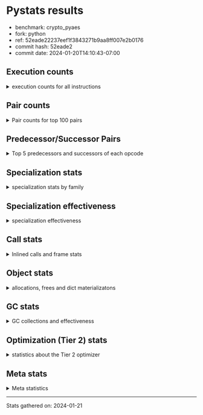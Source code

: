 
# Pystats results

- benchmark: crypto_pyaes
- fork: python
- ref: 52eade22237eef1f3843271b9aa8ff007e2b0176
- commit hash: 52eade2
- commit date: 2024-01-20T14:10:43-07:00

## Execution counts

<details>
<summary> execution counts for all instructions </summary>

|Name | Count | Self | Cumulative | Miss ratio | 
|---|---:|---:|---:|---:|
| LOAD_FAST | 32,262,700 | 18.7% | 18.7% |  |
| LOAD_CONST | 21,443,380 | 12.4% | 31.1% |  |
| BINARY_OP | 20,991,880 | 12.2% | 43.3% |  |
| BINARY_SUBSCR_LIST_INT | 10,610,020 | 6.2% | 49.5% |  |
| STORE_FAST | 8,988,800 | 5.2% | 54.7% |  |
| ENTER_EXECUTOR | 5,528,460 | 3.2% | 57.9% |  |
| LOAD_GLOBAL_MODULE | 5,525,660 | 3.2% | 61.1% |  |
| LOAD_ATTR_METHOD_NO_DICT | 5,061,900 | 2.9% | 64.0% |  |
| LOAD_FAST_LOAD_FAST | 4,163,280 | 2.4% | 66.4% |  |
| PUSH_NULL | 4,142,400 | 2.4% | 68.8% |  |
| FOR_ITER_RANGE | 3,920,920 | 2.3% | 71.1% |  |
| LOAD_ATTR_NONDESCRIPTOR_WITH_VALUES | 3,918,760 | 2.3% | 73.4% |  |
| BINARY_OP_ADD_INT | 3,918,440 | 2.3% | 75.7% |  |
| CALL_LIST_APPEND | 3,681,200 | 2.1% | 77.8% |  |
| LOAD_GLOBAL_BUILTIN | 3,222,600 | 1.9% | 79.7% |  |
| RESUME_CHECK | 2,992,340 | 1.7% | 81.4% |  |
| POP_JUMP_IF_FALSE | 2,771,020 | 1.6% | 83.0% |  |
| RETURN_VALUE | 2,762,060 | 1.6% | 84.6% |  |
| CALL_PY_EXACT_ARGS | 2,761,720 | 1.6% | 86.2% |  |
| LOAD_ATTR_INSTANCE_VALUE | 2,310,760 | 1.3% | 87.6% |  |
| TO_BOOL | 2,071,460 | 1.2% | 88.8% |  |
| LOAD_ATTR_MODULE | 2,071,380 | 1.2% | 90.0% |  |
| CALL_METHOD_DESCRIPTOR_FAST | 2,070,700 | 1.2% | 91.2% |  |
| CALL_METHOD_DESCRIPTOR_NOARGS | 2,070,700 | 1.2% | 92.4% |  |
| CALL_TYPE_1 | 2,070,700 | 1.2% | 93.6% |  |
| SWAP | 1,155,480 | 0.7% | 94.2% |  |
| GET_ITER | 1,152,840 | 0.7% | 94.9% |  |
| CALL_BUILTIN_CLASS | 1,152,400 | 0.7% | 95.6% |  |
| CALL_LEN | 1,151,280 | 0.7% | 96.2% |  |
| BUILD_LIST | 922,280 | 0.5% | 96.8% |  |
| COMPARE_OP_INT | 699,680 | 0.4% | 97.2% |  |
| STORE_SUBSCR_LIST_INT | 468,140 | 0.3% | 97.4% |  |
| COPY | 463,640 | 0.3% | 97.7% |  |
| BINARY_OP_SUBTRACT_INT | 463,540 | 0.3% | 98.0% |  |
| BINARY_OP_MULTIPLY_INT | 460,740 | 0.3% | 98.2% |  |
| LIST_EXTEND | 460,240 | 0.3% | 98.5% |  |
| POP_TOP | 460,000 | 0.3% | 98.8% |  |
| LIST_APPEND | 232,580 | 0.1% | 98.9% |  |
| LOAD_FAST_AND_CLEAR | 231,040 | 0.1% | 99.1% |  |
| STORE_ATTR_INSTANCE_VALUE | 231,040 | 0.1% | 99.2% |  |
| BINARY_SLICE | 230,880 | 0.1% | 99.3% |  |
| RETURN_CONST | 230,720 | 0.1% | 99.5% |  |
| LOAD_ATTR_METHOD_WITH_VALUES | 230,700 | 0.1% | 99.6% |  |
| STORE_FAST_STORE_FAST | 230,560 | 0.1% | 99.7% |  |
| LOAD_ATTR_PROPERTY | 230,060 | 0.1% | 99.9% |  |
| UNPACK_SEQUENCE_LIST | 230,060 | 0.1% | 100.0% |  |
| JUMP_BACKWARD | 5,860 | 0.0% | 100.0% |  |
| CALL | 2,940 | 0.0% | 100.0% |  |
| LOAD_ATTR | 2,560 | 0.0% | 100.0% |  |
| BINARY_SUBSCR | 2,160 | 0.0% | 100.0% |  |
| LOAD_GLOBAL | 1,960 | 0.0% | 100.0% |  |
| JUMP_FORWARD | 1,600 | 0.0% | 100.0% |  |
| FOR_ITER | 1,100 | 0.0% | 100.0% |  |
| COMPARE_OP | 540 | 0.0% | 100.0% |  |
| EXTENDED_ARG | 500 | 0.0% | 100.0% |  |
| STORE_FAST_LOAD_FAST | 460 | 0.0% | 100.0% |  |
| UNPACK_SEQUENCE_TWO_TUPLE | 460 | 0.0% | 100.0% |  |
| STORE_SUBSCR | 400 | 0.0% | 100.0% |  |
| BINARY_SUBSCR_TUPLE_INT | 380 | 0.0% | 100.0% |  |
| CALL_BUILTIN_FAST | 380 | 0.0% | 100.0% |  |
| INTERPRETER_EXIT | 360 | 0.0% | 100.0% |  |
| STORE_ATTR | 320 | 0.0% | 100.0% |  |
| RESUME | 300 | 0.0% | 100.0% |  |
| LOAD_DEREF | 240 | 0.0% | 100.0% |  |
| CALL_FUNCTION_EX | 160 | 0.0% | 100.0% |  |
| CONTAINS_OP | 160 | 0.0% | 100.0% |  |
| POP_JUMP_IF_NOT_NONE | 160 | 0.0% | 100.0% |  |
| EXIT_INIT_CHECK | 140 | 0.0% | 100.0% |  |
| BINARY_SUBSCR_DICT | 140 | 0.0% | 100.0% |  |
| CALL_ALLOC_AND_ENTER_INIT | 140 | 0.0% | 100.0% |  |
| CALL_ISINSTANCE | 140 | 0.0% | 100.0% |  |
| TO_BOOL_BOOL | 140 | 0.0% | 100.0% |  |
| NOP | 80 | 0.0% | 100.0% |  |
| CALL_INTRINSIC_1 | 80 | 0.0% | 100.0% |  |
| COPY_FREE_VARS | 80 | 0.0% | 100.0% |  |
| LOAD_FAST_CHECK | 80 | 0.0% | 100.0% |  |
| UNPACK_SEQUENCE | 80 | 0.0% | 100.0% |  |
| BINARY_OP_SUBTRACT_FLOAT | 60 | 0.0% | 100.0% |  |


</details>

## Pair counts

<details>
<summary> Pair counts for top 100 pairs </summary>

|Pair | Count | Self | Cumulative | 
|---|---:|---:|---:|
| LOAD_CONST BINARY_OP | 15,904,160 | 9.2% | 9.2% |
| BINARY_OP BINARY_SUBSCR_LIST_INT | 7,372,660 | 4.3% | 13.5% |
| BINARY_OP LOAD_CONST | 5,758,300 | 3.3% | 16.8% |
| BINARY_SUBSCR_LIST_INT LOAD_CONST | 5,067,100 | 2.9% | 19.8% |
| LOAD_ATTR_METHOD_NO_DICT LOAD_FAST | 5,061,900 | 2.9% | 22.7% |
| PUSH_NULL LOAD_FAST | 4,141,600 | 2.4% | 25.1% |
| BINARY_SUBSCR_LIST_INT LOAD_FAST | 3,924,620 | 2.3% | 27.4% |
| LOAD_FAST LOAD_ATTR_NONDESCRIPTOR_WITH_VALUES | 3,918,400 | 2.3% | 29.7% |
| LOAD_ATTR_NONDESCRIPTOR_WITH_VALUES LOAD_FAST_LOAD_FAST | 3,913,600 | 2.3% | 31.9% |
| LOAD_FAST_LOAD_FAST LOAD_FAST | 3,453,220 | 2.0% | 33.9% |
| BINARY_OP_ADD_INT LOAD_CONST | 3,452,840 | 2.0% | 35.9% |
| LOAD_FAST BINARY_OP_ADD_INT | 3,452,580 | 2.0% | 37.9% |
| LOAD_FAST LOAD_CONST | 3,240,400 | 1.9% | 39.8% |
| STORE_FAST LOAD_GLOBAL_MODULE | 3,222,680 | 1.9% | 41.7% |
| LOAD_GLOBAL_BUILTIN LOAD_FAST | 3,222,320 | 1.9% | 43.6% |
| STORE_FAST LOAD_FAST | 2,997,700 | 1.7% | 45.3% |
| BINARY_OP CALL_LIST_APPEND | 2,991,120 | 1.7% | 47.0% |
| LOAD_FAST LOAD_ATTR_METHOD_NO_DICT | 2,991,120 | 1.7% | 48.8% |
| ENTER_EXECUTOR FOR_ITER_RANGE | 2,764,280 | 1.6% | 50.4% |
| CALL_PY_EXACT_ARGS RESUME_CHECK | 2,761,720 | 1.6% | 52.0% |
| CALL_LIST_APPEND LOAD_FAST | 2,760,900 | 1.6% | 53.6% |
| BINARY_OP BINARY_OP | 2,549,620 | 1.5% | 55.0% |
| LOAD_FAST LOAD_ATTR_INSTANCE_VALUE | 2,309,740 | 1.3% | 56.4% |
| RESUME_CHECK LOAD_GLOBAL_BUILTIN | 2,301,240 | 1.3% | 57.7% |
| LOAD_ATTR_MODULE PUSH_NULL | 2,071,380 | 1.2% | 58.9% |
| POP_JUMP_IF_FALSE LOAD_FAST | 2,071,280 | 1.2% | 60.1% |
| LOAD_GLOBAL_MODULE LOAD_ATTR_MODULE | 2,071,240 | 1.2% | 61.3% |
| RETURN_VALUE STORE_FAST | 2,071,040 | 1.2% | 62.5% |
| LOAD_FAST CALL_PY_EXACT_ARGS | 2,071,000 | 1.2% | 63.7% |
| TO_BOOL POP_JUMP_IF_FALSE | 2,070,740 | 1.2% | 64.9% |
| LOAD_FAST PUSH_NULL | 2,070,720 | 1.2% | 66.1% |
| LOAD_FAST TO_BOOL | 2,070,720 | 1.2% | 67.3% |
| FOR_ITER_RANGE LOAD_GLOBAL_MODULE | 2,070,720 | 1.2% | 68.5% |
| CALL_METHOD_DESCRIPTOR_FAST STORE_FAST | 2,070,700 | 1.2% | 69.7% |
| CALL_METHOD_DESCRIPTOR_NOARGS RETURN_VALUE | 2,070,700 | 1.2% | 70.9% |
| CALL_TYPE_1 STORE_FAST | 2,070,700 | 1.2% | 72.1% |
| LOAD_FAST CALL_METHOD_DESCRIPTOR_FAST | 2,070,680 | 1.2% | 73.3% |
| LOAD_FAST CALL_METHOD_DESCRIPTOR_NOARGS | 2,070,680 | 1.2% | 74.5% |
| LOAD_FAST CALL_TYPE_1 | 2,070,680 | 1.2% | 75.7% |
| LOAD_GLOBAL_MODULE LOAD_ATTR_METHOD_NO_DICT | 2,070,680 | 1.2% | 76.9% |
| STORE_FAST ENTER_EXECUTOR | 2,070,380 | 1.2% | 78.1% |
| ENTER_EXECUTOR ENTER_EXECUTOR | 1,842,440 | 1.1% | 79.2% |
| BINARY_OP LOAD_FAST | 1,386,840 | 0.8% | 80.0% |
| BINARY_SUBSCR_LIST_INT BINARY_OP | 1,386,180 | 0.8% | 80.8% |
| FOR_ITER_RANGE STORE_FAST | 1,385,680 | 0.8% | 81.6% |
| LOAD_FAST BINARY_SUBSCR_LIST_INT | 1,384,780 | 0.8% | 82.4% |
| CALL_BUILTIN_CLASS GET_ITER | 1,152,340 | 0.7% | 83.1% |
| LOAD_CONST BINARY_SUBSCR_LIST_INT | 1,151,400 | 0.7% | 83.8% |
| LOAD_ATTR_INSTANCE_VALUE LOAD_FAST | 926,540 | 0.5% | 84.3% |
| LOAD_GLOBAL_MODULE LOAD_CONST | 922,000 | 0.5% | 84.8% |
| GET_ITER FOR_ITER_RANGE | 921,760 | 0.5% | 85.4% |
| LOAD_CONST LOAD_CONST | 921,400 | 0.5% | 85.9% |
| LOAD_FAST BINARY_OP | 921,140 | 0.5% | 86.4% |
| LOAD_CONST CALL_BUILTIN_CLASS | 921,120 | 0.5% | 87.0% |
| CALL_LIST_APPEND ENTER_EXECUTOR | 919,980 | 0.5% | 87.5% |
| COMPARE_OP_INT POP_JUMP_IF_FALSE | 699,540 | 0.4% | 87.9% |
| LOAD_CONST LOAD_FAST | 692,320 | 0.4% | 88.3% |
| CALL_LEN LOAD_CONST | 690,740 | 0.4% | 88.7% |
| LOAD_ATTR_INSTANCE_VALUE CALL_LEN | 690,240 | 0.4% | 89.1% |
| ENTER_EXECUTOR CALL_LIST_APPEND | 690,000 | 0.4% | 89.5% |
| LOAD_CONST BINARY_OP_ADD_INT | 465,560 | 0.3% | 89.8% |
| LOAD_FAST_LOAD_FAST BINARY_SUBSCR_LIST_INT | 465,340 | 0.3% | 90.0% |
| LOAD_CONST BINARY_OP_SUBTRACT_INT | 461,180 | 0.3% | 90.3% |
| BUILD_LIST LOAD_CONST | 461,080 | 0.3% | 90.6% |
| LOAD_CONST COMPARE_OP_INT | 460,840 | 0.3% | 90.8% |
| LOAD_FAST CALL_LEN | 460,800 | 0.3% | 91.1% |
| BINARY_OP_MULTIPLY_INT LOAD_CONST | 460,600 | 0.3% | 91.4% |
| LOAD_FAST BINARY_OP_MULTIPLY_INT | 460,560 | 0.3% | 91.6% |
| RESUME_CHECK LOAD_FAST | 460,420 | 0.3% | 91.9% |
| LOAD_CONST LIST_EXTEND | 460,160 | 0.3% | 92.2% |
| STORE_FAST BUILD_LIST | 460,160 | 0.3% | 92.4% |
| STORE_SUBSCR_LIST_INT LOAD_FAST | 232,740 | 0.1% | 92.6% |
| BINARY_OP LIST_APPEND | 232,180 | 0.1% | 92.7% |
| POP_JUMP_IF_FALSE ENTER_EXECUTOR | 232,160 | 0.1% | 92.9% |
| COPY COPY | 231,580 | 0.1% | 93.0% |
| SWAP SWAP | 231,580 | 0.1% | 93.1% |
| STORE_SUBSCR_LIST_INT ENTER_EXECUTOR | 231,520 | 0.1% | 93.3% |
| COPY BINARY_SUBSCR_LIST_INT | 231,460 | 0.1% | 93.4% |
| SWAP STORE_SUBSCR_LIST_INT | 231,460 | 0.1% | 93.5% |
| BINARY_SUBSCR_LIST_INT STORE_FAST | 231,440 | 0.1% | 93.7% |
| BINARY_OP SWAP | 231,280 | 0.1% | 93.8% |
| LOAD_GLOBAL_MODULE LOAD_FAST | 231,000 | 0.1% | 93.9% |
| GET_ITER LOAD_FAST_AND_CLEAR | 230,880 | 0.1% | 94.1% |
| BUILD_LIST SWAP | 230,880 | 0.1% | 94.2% |
| LOAD_FAST COPY | 230,880 | 0.1% | 94.3% |
| LOAD_FAST_AND_CLEAR SWAP | 230,880 | 0.1% | 94.5% |
| SWAP BUILD_LIST | 230,880 | 0.1% | 94.6% |
| LOAD_FAST CALL_BUILTIN_CLASS | 230,760 | 0.1% | 94.7% |
| BINARY_OP_ADD_INT BINARY_SLICE | 230,680 | 0.1% | 94.9% |
| BINARY_OP LOAD_FAST_LOAD_FAST | 230,620 | 0.1% | 95.0% |
| SWAP FOR_ITER_RANGE | 230,620 | 0.1% | 95.1% |
| LOAD_FAST_LOAD_FAST STORE_SUBSCR_LIST_INT | 230,580 | 0.1% | 95.3% |
| STORE_FAST STORE_FAST | 230,560 | 0.1% | 95.4% |
| LIST_APPEND ENTER_EXECUTOR | 230,540 | 0.1% | 95.5% |
| LOAD_ATTR_INSTANCE_VALUE LOAD_ATTR_METHOD_WITH_VALUES | 230,480 | 0.1% | 95.7% |
| RETURN_VALUE LOAD_FAST | 230,460 | 0.1% | 95.8% |
| RESUME_CHECK LOAD_GLOBAL_MODULE | 230,400 | 0.1% | 95.9% |
| BINARY_OP_ADD_INT SWAP | 230,380 | 0.1% | 96.1% |
| BINARY_OP RETURN_VALUE | 230,320 | 0.1% | 96.2% |
| LOAD_FAST RETURN_VALUE | 230,320 | 0.1% | 96.3% |


</details>

## Predecessor/Successor Pairs

<details>
<summary> Top 5 predecessors and successors of each opcode </summary>

### BINARY_SLICE

<details>
<summary> Successors and predecessors for BINARY_SLICE </summary>

|Predecessors | Count | Percentage | 
|---|---:|---:|
| BINARY_OP_ADD_INT | 230,680 | 99.9% |
| LOAD_CONST | 160 | 0.1% |
| BINARY_OP | 40 | 0.0% |

|Successors | Count | Percentage | 
|---|---:|---:|
| CALL_PY_EXACT_ARGS | 230,280 | 99.7% |
| CALL_BUILTIN_FAST | 360 | 0.2% |
| LOAD_FAST | 160 | 0.1% |
| CALL | 80 | 0.0% |


</details>

### CACHE

<details>
<summary> Successors and predecessors for CACHE </summary>

|Successors | Count | Percentage | 
|---|---:|---:|
| RESUME_CHECK | 280 | 77.8% |
| RESUME | 80 | 22.2% |


</details>

### BINARY_SUBSCR

<details>
<summary> Successors and predecessors for BINARY_SUBSCR </summary>

|Predecessors | Count | Percentage | 
|---|---:|---:|
| BINARY_OP | 1,040 | 48.1% |
| LOAD_FAST | 400 | 18.5% |
| LOAD_CONST | 240 | 11.1% |
| LOAD_FAST_LOAD_FAST | 240 | 11.1% |
| COPY | 120 | 5.6% |

|Successors | Count | Percentage | 
|---|---:|---:|
| BINARY_SUBSCR_LIST_INT | 1,040 | 48.1% |
| LOAD_FAST | 400 | 18.5% |
| LOAD_CONST | 340 | 15.7% |
| BINARY_OP | 220 | 10.2% |
| STORE_FAST | 80 | 3.7% |


</details>

### EXIT_INIT_CHECK

<details>
<summary> Successors and predecessors for EXIT_INIT_CHECK </summary>

|Predecessors | Count | Percentage | 
|---|---:|---:|
| RETURN_CONST | 140 | 100.0% |

|Successors | Count | Percentage | 
|---|---:|---:|
| RETURN_VALUE | 140 | 100.0% |


</details>

### GET_ITER

<details>
<summary> Successors and predecessors for GET_ITER </summary>

|Predecessors | Count | Percentage | 
|---|---:|---:|
| CALL_BUILTIN_CLASS | 1,152,340 | 100.0% |
| CALL | 420 | 0.0% |
| LOAD_FAST | 80 | 0.0% |

|Successors | Count | Percentage | 
|---|---:|---:|
| FOR_ITER_RANGE | 921,760 | 80.0% |
| LOAD_FAST_AND_CLEAR | 230,880 | 20.0% |
| FOR_ITER | 200 | 0.0% |


</details>

### INTERPRETER_EXIT

<details>
<summary> Successors and predecessors for INTERPRETER_EXIT </summary>

|Predecessors | Count | Percentage | 
|---|---:|---:|
| RETURN_CONST | 340 | 94.4% |
| RETURN_VALUE | 20 | 5.6% |


</details>

### NOP

<details>
<summary> Successors and predecessors for NOP </summary>

|Predecessors | Count | Percentage | 
|---|---:|---:|
| POP_TOP | 80 | 100.0% |

|Successors | Count | Percentage | 
|---|---:|---:|
| LOAD_DEREF | 80 | 100.0% |


</details>

### POP_TOP

<details>
<summary> Successors and predecessors for POP_TOP </summary>

|Predecessors | Count | Percentage | 
|---|---:|---:|
| RETURN_CONST | 230,240 | 50.1% |
| POP_JUMP_IF_FALSE | 229,600 | 49.9% |
| CALL | 160 | 0.0% |

|Successors | Count | Percentage | 
|---|---:|---:|
| LOAD_GLOBAL_BUILTIN | 230,040 | 50.0% |
| RETURN_CONST | 229,600 | 49.9% |
| LOAD_FAST | 220 | 0.0% |
| NOP | 80 | 0.0% |
| LOAD_GLOBAL | 40 | 0.0% |


</details>

### PUSH_NULL

<details>
<summary> Successors and predecessors for PUSH_NULL </summary>

|Predecessors | Count | Percentage | 
|---|---:|---:|
| LOAD_ATTR_MODULE | 2,071,380 | 50.0% |
| LOAD_FAST | 2,070,720 | 50.0% |
| LOAD_DEREF | 160 | 0.0% |
| LOAD_ATTR | 140 | 0.0% |

|Successors | Count | Percentage | 
|---|---:|---:|
| LOAD_FAST | 4,141,600 | 100.0% |
| LOAD_CONST | 400 | 0.0% |
| CALL | 240 | 0.0% |
| LOAD_GLOBAL | 80 | 0.0% |
| LOAD_GLOBAL_MODULE | 80 | 0.0% |


</details>

### RETURN_VALUE

<details>
<summary> Successors and predecessors for RETURN_VALUE </summary>

|Predecessors | Count | Percentage | 
|---|---:|---:|
| CALL_METHOD_DESCRIPTOR_NOARGS | 2,070,700 | 75.0% |
| BINARY_OP | 230,320 | 8.3% |
| LOAD_FAST | 230,320 | 8.3% |
| LOAD_ATTR_INSTANCE_VALUE | 230,060 | 8.3% |
| RETURN_VALUE | 320 | 0.0% |

|Successors | Count | Percentage | 
|---|---:|---:|
| STORE_FAST | 2,071,040 | 75.0% |
| LOAD_FAST | 230,460 | 8.3% |
| BINARY_OP | 230,080 | 8.3% |
| CALL_PY_EXACT_ARGS | 230,040 | 8.3% |
| RETURN_VALUE | 320 | 0.0% |


</details>

### STORE_SUBSCR

<details>
<summary> Successors and predecessors for STORE_SUBSCR </summary>

|Predecessors | Count | Percentage | 
|---|---:|---:|
| BINARY_OP | 160 | 40.0% |
| SWAP | 120 | 30.0% |
| LOAD_FAST | 80 | 20.0% |
| LOAD_FAST_LOAD_FAST | 40 | 10.0% |

|Successors | Count | Percentage | 
|---|---:|---:|
| STORE_SUBSCR_LIST_INT | 200 | 50.0% |
| JUMP_BACKWARD | 100 | 25.0% |
| LOAD_FAST | 60 | 15.0% |
| LOAD_FAST_LOAD_FAST | 40 | 10.0% |


</details>

### TO_BOOL

<details>
<summary> Successors and predecessors for TO_BOOL </summary>

|Predecessors | Count | Percentage | 
|---|---:|---:|
| LOAD_FAST | 2,070,720 | 100.0% |
| TO_BOOL | 700 | 0.0% |
| CALL | 20 | 0.0% |
| CALL_ISINSTANCE | 20 | 0.0% |

|Successors | Count | Percentage | 
|---|---:|---:|
| POP_JUMP_IF_FALSE | 2,070,740 | 100.0% |
| TO_BOOL | 700 | 0.0% |
| TO_BOOL_BOOL | 20 | 0.0% |


</details>

### BINARY_OP

<details>
<summary> Successors and predecessors for BINARY_OP </summary>

|Predecessors | Count | Percentage | 
|---|---:|---:|
| LOAD_CONST | 15,904,160 | 75.8% |
| BINARY_OP | 2,549,620 | 12.1% |
| BINARY_SUBSCR_LIST_INT | 1,386,180 | 6.6% |
| LOAD_FAST | 921,140 | 4.4% |
| RETURN_VALUE | 230,080 | 1.1% |

|Successors | Count | Percentage | 
|---|---:|---:|
| BINARY_SUBSCR_LIST_INT | 7,372,660 | 35.1% |
| LOAD_CONST | 5,758,300 | 27.4% |
| CALL_LIST_APPEND | 2,991,120 | 14.2% |
| BINARY_OP | 2,549,620 | 12.1% |
| LOAD_FAST | 1,386,840 | 6.6% |


</details>

### BUILD_LIST

<details>
<summary> Successors and predecessors for BUILD_LIST </summary>

|Predecessors | Count | Percentage | 
|---|---:|---:|
| STORE_FAST | 460,160 | 49.9% |
| SWAP | 230,880 | 25.0% |
| FOR_ITER_RANGE | 230,080 | 24.9% |
| LOAD_CONST | 920 | 0.1% |
| STORE_ATTR_INSTANCE_VALUE | 140 | 0.0% |

|Successors | Count | Percentage | 
|---|---:|---:|
| LOAD_CONST | 461,080 | 50.0% |
| SWAP | 230,880 | 25.0% |
| STORE_FAST | 230,080 | 24.9% |
| LOAD_FAST | 160 | 0.0% |
| LOAD_DEREF | 80 | 0.0% |


</details>

### CALL

<details>
<summary> Successors and predecessors for CALL </summary>

|Predecessors | Count | Percentage | 
|---|---:|---:|
| LOAD_FAST | 1,040 | 35.4% |
| LOAD_CONST | 280 | 9.5% |
| LOAD_GLOBAL_MODULE | 280 | 9.5% |
| PUSH_NULL | 240 | 8.2% |
| CALL | 220 | 7.5% |

|Successors | Count | Percentage | 
|---|---:|---:|
| STORE_FAST | 460 | 15.6% |
| GET_ITER | 420 | 14.3% |
| CALL_BUILTIN_CLASS | 280 | 9.5% |
| CALL_LEN | 240 | 8.2% |
| CALL | 220 | 7.5% |


</details>

### CALL_FUNCTION_EX

<details>
<summary> Successors and predecessors for CALL_FUNCTION_EX </summary>

|Predecessors | Count | Percentage | 
|---|---:|---:|
| CALL_INTRINSIC_1 | 80 | 50.0% |
| LOAD_FAST | 80 | 50.0% |

|Successors | Count | Percentage | 
|---|---:|---:|
| COPY_FREE_VARS | 80 | 50.0% |
| RESUME_CHECK | 60 | 37.5% |
| RESUME | 20 | 12.5% |


</details>

### CALL_INTRINSIC_1

<details>
<summary> Successors and predecessors for CALL_INTRINSIC_1 </summary>

|Predecessors | Count | Percentage | 
|---|---:|---:|
| LIST_EXTEND | 80 | 100.0% |

|Successors | Count | Percentage | 
|---|---:|---:|
| CALL_FUNCTION_EX | 80 | 100.0% |


</details>

### COMPARE_OP

<details>
<summary> Successors and predecessors for COMPARE_OP </summary>

|Predecessors | Count | Percentage | 
|---|---:|---:|
| LOAD_FAST_LOAD_FAST | 240 | 44.4% |
| LOAD_CONST | 120 | 22.2% |
| LOAD_GLOBAL_MODULE | 60 | 11.1% |
| CALL | 40 | 7.4% |
| CALL_LEN | 40 | 7.4% |

|Successors | Count | Percentage | 
|---|---:|---:|
| POP_JUMP_IF_FALSE | 280 | 51.9% |
| COMPARE_OP_INT | 220 | 40.7% |
| COMPARE_OP | 20 | 3.7% |
| EXTENDED_ARG | 20 | 3.7% |


</details>

### CONTAINS_OP

<details>
<summary> Successors and predecessors for CONTAINS_OP </summary>

|Predecessors | Count | Percentage | 
|---|---:|---:|
| LOAD_CONST | 160 | 100.0% |

|Successors | Count | Percentage | 
|---|---:|---:|
| POP_JUMP_IF_FALSE | 160 | 100.0% |


</details>

### COPY

<details>
<summary> Successors and predecessors for COPY </summary>

|Predecessors | Count | Percentage | 
|---|---:|---:|
| COPY | 231,580 | 49.9% |
| LOAD_FAST | 230,880 | 49.8% |
| LOAD_FAST_LOAD_FAST | 700 | 0.2% |
| LOAD_CONST | 480 | 0.1% |

|Successors | Count | Percentage | 
|---|---:|---:|
| COPY | 231,580 | 49.9% |
| BINARY_SUBSCR_LIST_INT | 231,460 | 49.9% |
| LOAD_ATTR_INSTANCE_VALUE | 440 | 0.1% |
| BINARY_SUBSCR | 120 | 0.0% |
| LOAD_ATTR | 40 | 0.0% |


</details>

### COPY_FREE_VARS

<details>
<summary> Successors and predecessors for COPY_FREE_VARS </summary>

|Predecessors | Count | Percentage | 
|---|---:|---:|
| CALL_FUNCTION_EX | 80 | 100.0% |

|Successors | Count | Percentage | 
|---|---:|---:|
| RESUME_CHECK | 60 | 75.0% |
| RESUME | 20 | 25.0% |


</details>

### ENTER_EXECUTOR

<details>
<summary> Successors and predecessors for ENTER_EXECUTOR </summary>

|Predecessors | Count | Percentage | 
|---|---:|---:|
| STORE_FAST | 2,070,380 | 37.4% |
| ENTER_EXECUTOR | 1,842,440 | 33.3% |
| CALL_LIST_APPEND | 919,980 | 16.6% |
| POP_JUMP_IF_FALSE | 232,160 | 4.2% |
| STORE_SUBSCR_LIST_INT | 231,520 | 4.2% |

|Successors | Count | Percentage | 
|---|---:|---:|
| FOR_ITER_RANGE | 2,764,280 | 50.0% |
| ENTER_EXECUTOR | 1,842,440 | 33.3% |
| CALL_LIST_APPEND | 690,000 | 12.5% |
| LOAD_ATTR_PROPERTY | 229,600 | 4.2% |
| LOAD_FAST_LOAD_FAST | 1,500 | 0.0% |


</details>

### EXTENDED_ARG

<details>
<summary> Successors and predecessors for EXTENDED_ARG </summary>

|Predecessors | Count | Percentage | 
|---|---:|---:|
| POP_JUMP_IF_FALSE | 340 | 68.0% |
| COMPARE_OP_INT | 140 | 28.0% |
| COMPARE_OP | 20 | 4.0% |

|Successors | Count | Percentage | 
|---|---:|---:|
| JUMP_BACKWARD | 340 | 68.0% |
| POP_JUMP_IF_FALSE | 160 | 32.0% |


</details>

### FOR_ITER

<details>
<summary> Successors and predecessors for FOR_ITER </summary>

|Predecessors | Count | Percentage | 
|---|---:|---:|
| JUMP_BACKWARD | 580 | 52.7% |
| SWAP | 260 | 23.6% |
| GET_ITER | 200 | 18.2% |
| FOR_ITER | 60 | 5.5% |

|Successors | Count | Percentage | 
|---|---:|---:|
| UNPACK_SEQUENCE_TWO_TUPLE | 440 | 40.0% |
| FOR_ITER_RANGE | 280 | 25.5% |
| STORE_FAST | 260 | 23.6% |
| FOR_ITER | 60 | 5.5% |
| UNPACK_SEQUENCE | 40 | 3.6% |


</details>

### JUMP_BACKWARD

<details>
<summary> Successors and predecessors for JUMP_BACKWARD </summary>

|Predecessors | Count | Percentage | 
|---|---:|---:|
| LIST_APPEND | 2,040 | 34.8% |
| STORE_SUBSCR_LIST_INT | 1,600 | 27.3% |
| POP_JUMP_IF_FALSE | 680 | 11.6% |
| STORE_FAST | 420 | 7.2% |
| EXTENDED_ARG | 340 | 5.8% |

|Successors | Count | Percentage | 
|---|---:|---:|
| FOR_ITER_RANGE | 3,980 | 67.9% |
| LOAD_FAST_LOAD_FAST | 640 | 10.9% |
| FOR_ITER | 580 | 9.9% |
| ENTER_EXECUTOR | 340 | 5.8% |
| LOAD_FAST | 320 | 5.5% |


</details>

### JUMP_FORWARD

<details>
<summary> Successors and predecessors for JUMP_FORWARD </summary>

|Predecessors | Count | Percentage | 
|---|---:|---:|
| FOR_ITER_RANGE | 1,600 | 100.0% |

|Successors | Count | Percentage | 
|---|---:|---:|
| LOAD_CONST | 1,600 | 100.0% |


</details>

### LIST_APPEND

<details>
<summary> Successors and predecessors for LIST_APPEND </summary>

|Predecessors | Count | Percentage | 
|---|---:|---:|
| BINARY_OP | 232,180 | 99.8% |
| BINARY_SUBSCR_TUPLE_INT | 380 | 0.2% |
| BINARY_SUBSCR | 20 | 0.0% |

|Successors | Count | Percentage | 
|---|---:|---:|
| ENTER_EXECUTOR | 230,540 | 99.1% |
| JUMP_BACKWARD | 2,040 | 0.9% |


</details>

### LIST_EXTEND

<details>
<summary> Successors and predecessors for LIST_EXTEND </summary>

|Predecessors | Count | Percentage | 
|---|---:|---:|
| LOAD_CONST | 460,160 | 100.0% |
| LOAD_DEREF | 80 | 0.0% |

|Successors | Count | Percentage | 
|---|---:|---:|
| STORE_FAST | 230,080 | 50.0% |
| UNPACK_SEQUENCE_LIST | 230,040 | 50.0% |
| CALL_INTRINSIC_1 | 80 | 0.0% |
| UNPACK_SEQUENCE | 40 | 0.0% |


</details>

### LOAD_ATTR

<details>
<summary> Successors and predecessors for LOAD_ATTR </summary>

|Predecessors | Count | Percentage | 
|---|---:|---:|
| LOAD_FAST | 1,840 | 71.9% |
| LOAD_GLOBAL_MODULE | 300 | 11.7% |
| LOAD_GLOBAL | 180 | 7.0% |
| LOAD_ATTR | 100 | 3.9% |
| LOAD_ATTR_INSTANCE_VALUE | 60 | 2.3% |

|Successors | Count | Percentage | 
|---|---:|---:|
| LOAD_FAST | 540 | 21.1% |
| LOAD_ATTR_INSTANCE_VALUE | 460 | 18.0% |
| LOAD_FAST_LOAD_FAST | 360 | 14.1% |
| LOAD_ATTR_NONDESCRIPTOR_WITH_VALUES | 360 | 14.1% |
| PUSH_NULL | 140 | 5.5% |


</details>

### LOAD_CONST

<details>
<summary> Successors and predecessors for LOAD_CONST </summary>

|Predecessors | Count | Percentage | 
|---|---:|---:|
| BINARY_OP | 5,758,300 | 26.9% |
| BINARY_SUBSCR_LIST_INT | 5,067,100 | 23.6% |
| BINARY_OP_ADD_INT | 3,452,840 | 16.1% |
| LOAD_FAST | 3,240,400 | 15.1% |
| LOAD_GLOBAL_MODULE | 922,000 | 4.3% |

|Successors | Count | Percentage | 
|---|---:|---:|
| BINARY_OP | 15,904,160 | 74.2% |
| BINARY_SUBSCR_LIST_INT | 1,151,400 | 5.4% |
| LOAD_CONST | 921,400 | 4.3% |
| CALL_BUILTIN_CLASS | 921,120 | 4.3% |
| LOAD_FAST | 692,320 | 3.2% |


</details>

### LOAD_DEREF

<details>
<summary> Successors and predecessors for LOAD_DEREF </summary>

|Predecessors | Count | Percentage | 
|---|---:|---:|
| NOP | 80 | 33.3% |
| BUILD_LIST | 80 | 33.3% |
| RESUME_CHECK | 60 | 25.0% |
| RESUME | 20 | 8.3% |

|Successors | Count | Percentage | 
|---|---:|---:|
| PUSH_NULL | 160 | 66.7% |
| LIST_EXTEND | 80 | 33.3% |


</details>

### LOAD_FAST

<details>
<summary> Successors and predecessors for LOAD_FAST </summary>

|Predecessors | Count | Percentage | 
|---|---:|---:|
| LOAD_ATTR_METHOD_NO_DICT | 5,061,900 | 15.7% |
| PUSH_NULL | 4,141,600 | 12.8% |
| BINARY_SUBSCR_LIST_INT | 3,924,620 | 12.2% |
| LOAD_FAST_LOAD_FAST | 3,453,220 | 10.7% |
| LOAD_GLOBAL_BUILTIN | 3,222,320 | 10.0% |

|Successors | Count | Percentage | 
|---|---:|---:|
| LOAD_ATTR_NONDESCRIPTOR_WITH_VALUES | 3,918,400 | 12.1% |
| BINARY_OP_ADD_INT | 3,452,580 | 10.7% |
| LOAD_CONST | 3,240,400 | 10.0% |
| LOAD_ATTR_METHOD_NO_DICT | 2,991,120 | 9.3% |
| LOAD_ATTR_INSTANCE_VALUE | 2,309,740 | 7.2% |


</details>

### LOAD_FAST_AND_CLEAR

<details>
<summary> Successors and predecessors for LOAD_FAST_AND_CLEAR </summary>

|Predecessors | Count | Percentage | 
|---|---:|---:|
| GET_ITER | 230,880 | 99.9% |
| LOAD_FAST_AND_CLEAR | 160 | 0.1% |

|Successors | Count | Percentage | 
|---|---:|---:|
| SWAP | 230,880 | 99.9% |
| LOAD_FAST_AND_CLEAR | 160 | 0.1% |


</details>

### LOAD_FAST_CHECK

<details>
<summary> Successors and predecessors for LOAD_FAST_CHECK </summary>

|Predecessors | Count | Percentage | 
|---|---:|---:|
| STORE_FAST | 80 | 100.0% |

|Successors | Count | Percentage | 
|---|---:|---:|
| LOAD_GLOBAL | 40 | 50.0% |
| LOAD_GLOBAL_MODULE | 40 | 50.0% |


</details>

### LOAD_FAST_LOAD_FAST

<details>
<summary> Successors and predecessors for LOAD_FAST_LOAD_FAST </summary>

|Predecessors | Count | Percentage | 
|---|---:|---:|
| LOAD_ATTR_NONDESCRIPTOR_WITH_VALUES | 3,913,600 | 94.0% |
| BINARY_OP | 230,620 | 5.5% |
| POP_JUMP_IF_FALSE | 5,280 | 0.1% |
| STORE_FAST | 4,940 | 0.1% |
| LOAD_ATTR_INSTANCE_VALUE | 2,280 | 0.1% |

|Successors | Count | Percentage | 
|---|---:|---:|
| LOAD_FAST | 3,453,220 | 82.9% |
| BINARY_SUBSCR_LIST_INT | 465,340 | 11.2% |
| STORE_SUBSCR_LIST_INT | 230,580 | 5.5% |
| COMPARE_OP_INT | 8,460 | 0.2% |
| LOAD_CONST | 3,500 | 0.1% |


</details>

### LOAD_GLOBAL

<details>
<summary> Successors and predecessors for LOAD_GLOBAL </summary>

|Predecessors | Count | Percentage | 
|---|---:|---:|
| STORE_FAST | 640 | 32.7% |
| RESUME | 220 | 11.2% |
| RESUME_CHECK | 220 | 11.2% |
| POP_JUMP_IF_FALSE | 160 | 8.2% |
| PUSH_NULL | 80 | 4.1% |

|Successors | Count | Percentage | 
|---|---:|---:|
| LOAD_GLOBAL_MODULE | 620 | 31.6% |
| LOAD_FAST | 440 | 22.4% |
| LOAD_GLOBAL_BUILTIN | 360 | 18.4% |
| LOAD_CONST | 200 | 10.2% |
| LOAD_ATTR | 180 | 9.2% |


</details>

### POP_JUMP_IF_FALSE

<details>
<summary> Successors and predecessors for POP_JUMP_IF_FALSE </summary>

|Predecessors | Count | Percentage | 
|---|---:|---:|
| TO_BOOL | 2,070,740 | 74.7% |
| COMPARE_OP_INT | 699,540 | 25.2% |
| COMPARE_OP | 280 | 0.0% |
| CONTAINS_OP | 160 | 0.0% |
| EXTENDED_ARG | 160 | 0.0% |

|Successors | Count | Percentage | 
|---|---:|---:|
| LOAD_FAST | 2,071,280 | 74.7% |
| ENTER_EXECUTOR | 232,160 | 8.4% |
| LOAD_GLOBAL_BUILTIN | 230,040 | 8.3% |
| POP_TOP | 229,600 | 8.3% |
| LOAD_FAST_LOAD_FAST | 5,280 | 0.2% |


</details>

### POP_JUMP_IF_NOT_NONE

<details>
<summary> Successors and predecessors for POP_JUMP_IF_NOT_NONE </summary>

|Predecessors | Count | Percentage | 
|---|---:|---:|
| LOAD_FAST | 160 | 100.0% |

|Successors | Count | Percentage | 
|---|---:|---:|
| LOAD_GLOBAL_MODULE | 120 | 75.0% |
| LOAD_GLOBAL | 40 | 25.0% |


</details>

### RETURN_CONST

<details>
<summary> Successors and predecessors for RETURN_CONST </summary>

|Predecessors | Count | Percentage | 
|---|---:|---:|
| POP_TOP | 229,600 | 99.5% |
| ENTER_EXECUTOR | 480 | 0.2% |
| STORE_ATTR_INSTANCE_VALUE | 420 | 0.2% |
| FOR_ITER_RANGE | 160 | 0.1% |
| STORE_ATTR | 60 | 0.0% |

|Successors | Count | Percentage | 
|---|---:|---:|
| POP_TOP | 230,240 | 99.8% |
| INTERPRETER_EXIT | 340 | 0.1% |
| EXIT_INIT_CHECK | 140 | 0.1% |


</details>

### STORE_ATTR

<details>
<summary> Successors and predecessors for STORE_ATTR </summary>

|Predecessors | Count | Percentage | 
|---|---:|---:|
| LOAD_FAST | 240 | 75.0% |
| LOAD_FAST_LOAD_FAST | 40 | 12.5% |
| SWAP | 40 | 12.5% |

|Successors | Count | Percentage | 
|---|---:|---:|
| STORE_ATTR_INSTANCE_VALUE | 160 | 50.0% |
| RETURN_CONST | 60 | 18.8% |
| LOAD_FAST | 40 | 12.5% |
| LOAD_GLOBAL | 40 | 12.5% |
| BUILD_LIST | 20 | 6.2% |


</details>

### STORE_FAST

<details>
<summary> Successors and predecessors for STORE_FAST </summary>

|Predecessors | Count | Percentage | 
|---|---:|---:|
| RETURN_VALUE | 2,071,040 | 23.0% |
| CALL_METHOD_DESCRIPTOR_FAST | 2,070,700 | 23.0% |
| CALL_TYPE_1 | 2,070,700 | 23.0% |
| FOR_ITER_RANGE | 1,385,680 | 15.4% |
| BINARY_SUBSCR_LIST_INT | 231,440 | 2.6% |

|Successors | Count | Percentage | 
|---|---:|---:|
| LOAD_GLOBAL_MODULE | 3,222,680 | 35.9% |
| LOAD_FAST | 2,997,700 | 33.3% |
| ENTER_EXECUTOR | 2,070,380 | 23.0% |
| BUILD_LIST | 460,160 | 5.1% |
| STORE_FAST | 230,560 | 2.6% |


</details>

### STORE_FAST_LOAD_FAST

<details>
<summary> Successors and predecessors for STORE_FAST_LOAD_FAST </summary>

|Predecessors | Count | Percentage | 
|---|---:|---:|
| FOR_ITER_RANGE | 440 | 95.7% |
| FOR_ITER | 20 | 4.3% |

|Successors | Count | Percentage | 
|---|---:|---:|
| LOAD_FAST | 460 | 100.0% |


</details>

### STORE_FAST_STORE_FAST

<details>
<summary> Successors and predecessors for STORE_FAST_STORE_FAST </summary>

|Predecessors | Count | Percentage | 
|---|---:|---:|
| UNPACK_SEQUENCE_LIST | 230,060 | 99.8% |
| UNPACK_SEQUENCE_TWO_TUPLE | 460 | 0.2% |
| UNPACK_SEQUENCE | 40 | 0.0% |

|Successors | Count | Percentage | 
|---|---:|---:|
| STORE_FAST | 230,080 | 99.8% |
| LOAD_FAST_LOAD_FAST | 480 | 0.2% |


</details>

### SWAP

<details>
<summary> Successors and predecessors for SWAP </summary>

|Predecessors | Count | Percentage | 
|---|---:|---:|
| SWAP | 231,580 | 20.0% |
| BINARY_OP | 231,280 | 20.0% |
| BUILD_LIST | 230,880 | 20.0% |
| LOAD_FAST_AND_CLEAR | 230,880 | 20.0% |
| BINARY_OP_ADD_INT | 230,380 | 19.9% |

|Successors | Count | Percentage | 
|---|---:|---:|
| SWAP | 231,580 | 20.0% |
| STORE_SUBSCR_LIST_INT | 231,460 | 20.0% |
| BUILD_LIST | 230,880 | 20.0% |
| FOR_ITER_RANGE | 230,620 | 20.0% |
| STORE_ATTR_INSTANCE_VALUE | 230,040 | 19.9% |


</details>

### UNPACK_SEQUENCE

<details>
<summary> Successors and predecessors for UNPACK_SEQUENCE </summary>

|Predecessors | Count | Percentage | 
|---|---:|---:|
| FOR_ITER | 40 | 50.0% |
| LIST_EXTEND | 40 | 50.0% |

|Successors | Count | Percentage | 
|---|---:|---:|
| STORE_FAST_STORE_FAST | 40 | 50.0% |
| UNPACK_SEQUENCE_LIST | 20 | 25.0% |
| UNPACK_SEQUENCE_TWO_TUPLE | 20 | 25.0% |


</details>

### RESUME

<details>
<summary> Successors and predecessors for RESUME </summary>

|Predecessors | Count | Percentage | 
|---|---:|---:|
| CALL | 180 | 60.0% |
| CACHE | 80 | 26.7% |
| CALL_FUNCTION_EX | 20 | 6.7% |
| COPY_FREE_VARS | 20 | 6.7% |

|Successors | Count | Percentage | 
|---|---:|---:|
| LOAD_GLOBAL | 220 | 73.3% |
| LOAD_FAST | 60 | 20.0% |
| LOAD_DEREF | 20 | 6.7% |


</details>

### BINARY_OP_ADD_INT

<details>
<summary> Successors and predecessors for BINARY_OP_ADD_INT </summary>

|Predecessors | Count | Percentage | 
|---|---:|---:|
| LOAD_FAST | 3,452,580 | 88.1% |
| LOAD_CONST | 465,560 | 11.9% |
| BINARY_OP | 300 | 0.0% |

|Successors | Count | Percentage | 
|---|---:|---:|
| LOAD_CONST | 3,452,840 | 88.1% |
| BINARY_SLICE | 230,680 | 5.9% |
| SWAP | 230,380 | 5.9% |
| STORE_FAST | 4,260 | 0.1% |
| CALL_BUILTIN_CLASS | 240 | 0.0% |


</details>

### BINARY_OP_MULTIPLY_INT

<details>
<summary> Successors and predecessors for BINARY_OP_MULTIPLY_INT </summary>

|Predecessors | Count | Percentage | 
|---|---:|---:|
| LOAD_FAST | 460,560 | 100.0% |
| LOAD_CONST | 120 | 0.0% |
| BINARY_OP | 60 | 0.0% |

|Successors | Count | Percentage | 
|---|---:|---:|
| LOAD_CONST | 460,600 | 100.0% |
| STORE_FAST | 140 | 0.0% |


</details>

### BINARY_OP_SUBTRACT_FLOAT

<details>
<summary> Successors and predecessors for BINARY_OP_SUBTRACT_FLOAT </summary>

|Predecessors | Count | Percentage | 
|---|---:|---:|
| LOAD_FAST | 40 | 66.7% |
| BINARY_OP | 20 | 33.3% |

|Successors | Count | Percentage | 
|---|---:|---:|
| STORE_FAST | 60 | 100.0% |


</details>

### BINARY_OP_SUBTRACT_INT

<details>
<summary> Successors and predecessors for BINARY_OP_SUBTRACT_INT </summary>

|Predecessors | Count | Percentage | 
|---|---:|---:|
| LOAD_CONST | 461,180 | 99.5% |
| BINARY_OP | 2,360 | 0.5% |

|Successors | Count | Percentage | 
|---|---:|---:|
| LOAD_CONST | 230,060 | 49.6% |
| STORE_FAST | 230,060 | 49.6% |
| BINARY_SUBSCR_LIST_INT | 3,340 | 0.7% |
| BINARY_SUBSCR | 80 | 0.0% |


</details>

### BINARY_SUBSCR_DICT

<details>
<summary> Successors and predecessors for BINARY_SUBSCR_DICT </summary>

|Predecessors | Count | Percentage | 
|---|---:|---:|
| CALL_LEN | 120 | 85.7% |
| BINARY_SUBSCR | 20 | 14.3% |

|Successors | Count | Percentage | 
|---|---:|---:|
| STORE_FAST | 140 | 100.0% |


</details>

### BINARY_SUBSCR_LIST_INT

<details>
<summary> Successors and predecessors for BINARY_SUBSCR_LIST_INT </summary>

|Predecessors | Count | Percentage | 
|---|---:|---:|
| BINARY_OP | 7,372,660 | 69.5% |
| LOAD_FAST | 1,384,780 | 13.1% |
| LOAD_CONST | 1,151,400 | 10.9% |
| LOAD_FAST_LOAD_FAST | 465,340 | 4.4% |
| COPY | 231,460 | 2.2% |

|Successors | Count | Percentage | 
|---|---:|---:|
| LOAD_CONST | 5,067,100 | 47.8% |
| LOAD_FAST | 3,924,620 | 37.0% |
| BINARY_OP | 1,386,180 | 13.1% |
| STORE_FAST | 231,440 | 2.2% |
| LOAD_FAST_LOAD_FAST | 680 | 0.0% |


</details>

### BINARY_SUBSCR_TUPLE_INT

<details>
<summary> Successors and predecessors for BINARY_SUBSCR_TUPLE_INT </summary>

|Predecessors | Count | Percentage | 
|---|---:|---:|
| LOAD_CONST | 360 | 94.7% |
| BINARY_SUBSCR | 20 | 5.3% |

|Successors | Count | Percentage | 
|---|---:|---:|
| LIST_APPEND | 380 | 100.0% |


</details>

### CALL_ALLOC_AND_ENTER_INIT

<details>
<summary> Successors and predecessors for CALL_ALLOC_AND_ENTER_INIT </summary>

|Predecessors | Count | Percentage | 
|---|---:|---:|
| LOAD_FAST | 120 | 85.7% |
| CALL | 20 | 14.3% |

|Successors | Count | Percentage | 
|---|---:|---:|
| RESUME_CHECK | 140 | 100.0% |


</details>

### CALL_BUILTIN_CLASS

<details>
<summary> Successors and predecessors for CALL_BUILTIN_CLASS </summary>

|Predecessors | Count | Percentage | 
|---|---:|---:|
| LOAD_CONST | 921,120 | 79.9% |
| LOAD_FAST | 230,760 | 20.0% |
| CALL | 280 | 0.0% |
| BINARY_OP_ADD_INT | 240 | 0.0% |

|Successors | Count | Percentage | 
|---|---:|---:|
| GET_ITER | 1,152,340 | 100.0% |
| STORE_FAST | 60 | 0.0% |


</details>

### CALL_BUILTIN_FAST

<details>
<summary> Successors and predecessors for CALL_BUILTIN_FAST </summary>

|Predecessors | Count | Percentage | 
|---|---:|---:|
| BINARY_SLICE | 360 | 94.7% |
| CALL | 20 | 5.3% |

|Successors | Count | Percentage | 
|---|---:|---:|
| LOAD_CONST | 380 | 100.0% |


</details>

### CALL_ISINSTANCE

<details>
<summary> Successors and predecessors for CALL_ISINSTANCE </summary>

|Predecessors | Count | Percentage | 
|---|---:|---:|
| LOAD_GLOBAL_BUILTIN | 120 | 85.7% |
| CALL | 20 | 14.3% |

|Successors | Count | Percentage | 
|---|---:|---:|
| TO_BOOL_BOOL | 120 | 85.7% |
| TO_BOOL | 20 | 14.3% |


</details>

### CALL_LEN

<details>
<summary> Successors and predecessors for CALL_LEN </summary>

|Predecessors | Count | Percentage | 
|---|---:|---:|
| LOAD_ATTR_INSTANCE_VALUE | 690,240 | 60.0% |
| LOAD_FAST | 460,800 | 40.0% |
| CALL | 240 | 0.0% |

|Successors | Count | Percentage | 
|---|---:|---:|
| LOAD_CONST | 690,740 | 60.0% |
| COMPARE_OP_INT | 230,160 | 20.0% |
| LOAD_GLOBAL_BUILTIN | 230,160 | 20.0% |
| BINARY_SUBSCR_DICT | 120 | 0.0% |
| COMPARE_OP | 40 | 0.0% |


</details>

### CALL_LIST_APPEND

<details>
<summary> Successors and predecessors for CALL_LIST_APPEND </summary>

|Predecessors | Count | Percentage | 
|---|---:|---:|
| BINARY_OP | 2,991,120 | 81.3% |
| ENTER_EXECUTOR | 690,000 | 18.7% |
| CALL | 80 | 0.0% |

|Successors | Count | Percentage | 
|---|---:|---:|
| LOAD_FAST | 2,760,900 | 75.0% |
| ENTER_EXECUTOR | 919,980 | 25.0% |
| JUMP_BACKWARD | 320 | 0.0% |


</details>

### CALL_METHOD_DESCRIPTOR_FAST

<details>
<summary> Successors and predecessors for CALL_METHOD_DESCRIPTOR_FAST </summary>

|Predecessors | Count | Percentage | 
|---|---:|---:|
| LOAD_FAST | 2,070,680 | 100.0% |
| CALL | 20 | 0.0% |

|Successors | Count | Percentage | 
|---|---:|---:|
| STORE_FAST | 2,070,700 | 100.0% |


</details>

### CALL_METHOD_DESCRIPTOR_NOARGS

<details>
<summary> Successors and predecessors for CALL_METHOD_DESCRIPTOR_NOARGS </summary>

|Predecessors | Count | Percentage | 
|---|---:|---:|
| LOAD_FAST | 2,070,680 | 100.0% |
| CALL | 20 | 0.0% |

|Successors | Count | Percentage | 
|---|---:|---:|
| RETURN_VALUE | 2,070,700 | 100.0% |


</details>

### CALL_PY_EXACT_ARGS

<details>
<summary> Successors and predecessors for CALL_PY_EXACT_ARGS </summary>

|Predecessors | Count | Percentage | 
|---|---:|---:|
| LOAD_FAST | 2,071,000 | 75.0% |
| BINARY_SLICE | 230,280 | 8.3% |
| RETURN_VALUE | 230,040 | 8.3% |
| LOAD_ATTR_METHOD_WITH_VALUES | 230,040 | 8.3% |
| CALL | 200 | 0.0% |

|Successors | Count | Percentage | 
|---|---:|---:|
| RESUME_CHECK | 2,761,720 | 100.0% |


</details>

### CALL_TYPE_1

<details>
<summary> Successors and predecessors for CALL_TYPE_1 </summary>

|Predecessors | Count | Percentage | 
|---|---:|---:|
| LOAD_FAST | 2,070,680 | 100.0% |
| CALL | 20 | 0.0% |

|Successors | Count | Percentage | 
|---|---:|---:|
| STORE_FAST | 2,070,700 | 100.0% |


</details>

### COMPARE_OP_INT

<details>
<summary> Successors and predecessors for COMPARE_OP_INT </summary>

|Predecessors | Count | Percentage | 
|---|---:|---:|
| LOAD_CONST | 460,840 | 65.9% |
| CALL_LEN | 230,160 | 32.9% |
| LOAD_FAST_LOAD_FAST | 8,460 | 1.2% |
| COMPARE_OP | 220 | 0.0% |

|Successors | Count | Percentage | 
|---|---:|---:|
| POP_JUMP_IF_FALSE | 699,540 | 100.0% |
| EXTENDED_ARG | 140 | 0.0% |


</details>

### FOR_ITER_RANGE

<details>
<summary> Successors and predecessors for FOR_ITER_RANGE </summary>

|Predecessors | Count | Percentage | 
|---|---:|---:|
| ENTER_EXECUTOR | 2,764,280 | 70.5% |
| GET_ITER | 921,760 | 23.5% |
| SWAP | 230,620 | 5.9% |
| JUMP_BACKWARD | 3,980 | 0.1% |
| FOR_ITER | 280 | 0.0% |

|Successors | Count | Percentage | 
|---|---:|---:|
| LOAD_GLOBAL_MODULE | 2,070,720 | 52.8% |
| STORE_FAST | 1,385,680 | 35.3% |
| BUILD_LIST | 230,080 | 5.9% |
| LOAD_FAST | 230,080 | 5.9% |
| JUMP_FORWARD | 1,600 | 0.0% |


</details>

### LOAD_ATTR_INSTANCE_VALUE

<details>
<summary> Successors and predecessors for LOAD_ATTR_INSTANCE_VALUE </summary>

|Predecessors | Count | Percentage | 
|---|---:|---:|
| LOAD_FAST | 2,309,740 | 100.0% |
| LOAD_ATTR | 460 | 0.0% |
| COPY | 440 | 0.0% |
| LOAD_FAST_LOAD_FAST | 120 | 0.0% |

|Successors | Count | Percentage | 
|---|---:|---:|
| LOAD_FAST | 926,540 | 40.1% |
| CALL_LEN | 690,240 | 29.9% |
| LOAD_ATTR_METHOD_WITH_VALUES | 230,480 | 10.0% |
| LOAD_CONST | 230,300 | 10.0% |
| RETURN_VALUE | 230,060 | 10.0% |


</details>

### LOAD_ATTR_METHOD_NO_DICT

<details>
<summary> Successors and predecessors for LOAD_ATTR_METHOD_NO_DICT </summary>

|Predecessors | Count | Percentage | 
|---|---:|---:|
| LOAD_FAST | 2,991,120 | 59.1% |
| LOAD_GLOBAL_MODULE | 2,070,680 | 40.9% |
| LOAD_ATTR | 100 | 0.0% |

|Successors | Count | Percentage | 
|---|---:|---:|
| LOAD_FAST | 5,061,900 | 100.0% |


</details>

### LOAD_ATTR_METHOD_WITH_VALUES

<details>
<summary> Successors and predecessors for LOAD_ATTR_METHOD_WITH_VALUES </summary>

|Predecessors | Count | Percentage | 
|---|---:|---:|
| LOAD_ATTR_INSTANCE_VALUE | 230,480 | 99.9% |
| LOAD_FAST | 120 | 0.1% |
| LOAD_ATTR | 100 | 0.0% |

|Successors | Count | Percentage | 
|---|---:|---:|
| CALL_PY_EXACT_ARGS | 230,040 | 99.7% |
| LOAD_FAST | 580 | 0.3% |
| LOAD_GLOBAL_MODULE | 40 | 0.0% |
| CALL | 20 | 0.0% |
| LOAD_GLOBAL | 20 | 0.0% |


</details>

### LOAD_ATTR_MODULE

<details>
<summary> Successors and predecessors for LOAD_ATTR_MODULE </summary>

|Predecessors | Count | Percentage | 
|---|---:|---:|
| LOAD_GLOBAL_MODULE | 2,071,240 | 100.0% |
| LOAD_ATTR | 140 | 0.0% |

|Successors | Count | Percentage | 
|---|---:|---:|
| PUSH_NULL | 2,071,380 | 100.0% |


</details>

### LOAD_ATTR_NONDESCRIPTOR_WITH_VALUES

<details>
<summary> Successors and predecessors for LOAD_ATTR_NONDESCRIPTOR_WITH_VALUES </summary>

|Predecessors | Count | Percentage | 
|---|---:|---:|
| LOAD_FAST | 3,918,400 | 100.0% |
| LOAD_ATTR | 360 | 0.0% |

|Successors | Count | Percentage | 
|---|---:|---:|
| LOAD_FAST_LOAD_FAST | 3,913,600 | 99.9% |
| LOAD_FAST | 5,020 | 0.1% |
| LOAD_GLOBAL_BUILTIN | 120 | 0.0% |
| LOAD_GLOBAL | 20 | 0.0% |


</details>

### LOAD_ATTR_PROPERTY

<details>
<summary> Successors and predecessors for LOAD_ATTR_PROPERTY </summary>

|Predecessors | Count | Percentage | 
|---|---:|---:|
| ENTER_EXECUTOR | 229,600 | 99.8% |
| LOAD_ATTR_INSTANCE_VALUE | 440 | 0.2% |
| LOAD_ATTR | 20 | 0.0% |

|Successors | Count | Percentage | 
|---|---:|---:|
| RESUME_CHECK | 230,060 | 100.0% |


</details>

### LOAD_GLOBAL_BUILTIN

<details>
<summary> Successors and predecessors for LOAD_GLOBAL_BUILTIN </summary>

|Predecessors | Count | Percentage | 
|---|---:|---:|
| RESUME_CHECK | 2,301,240 | 71.4% |
| CALL_LEN | 230,160 | 7.1% |
| POP_TOP | 230,040 | 7.1% |
| POP_JUMP_IF_FALSE | 230,040 | 7.1% |
| LOAD_GLOBAL_MODULE | 230,040 | 7.1% |

|Successors | Count | Percentage | 
|---|---:|---:|
| LOAD_FAST | 3,222,320 | 100.0% |
| LOAD_FAST_LOAD_FAST | 140 | 0.0% |
| CALL_ISINSTANCE | 120 | 0.0% |
| CALL | 20 | 0.0% |


</details>

### LOAD_GLOBAL_MODULE

<details>
<summary> Successors and predecessors for LOAD_GLOBAL_MODULE </summary>

|Predecessors | Count | Percentage | 
|---|---:|---:|
| STORE_FAST | 3,222,680 | 58.3% |
| FOR_ITER_RANGE | 2,070,720 | 37.5% |
| RESUME_CHECK | 230,400 | 4.2% |
| POP_JUMP_IF_FALSE | 680 | 0.0% |
| LOAD_GLOBAL | 620 | 0.0% |

|Successors | Count | Percentage | 
|---|---:|---:|
| LOAD_ATTR_MODULE | 2,071,240 | 37.5% |
| LOAD_ATTR_METHOD_NO_DICT | 2,070,680 | 37.5% |
| LOAD_CONST | 922,000 | 16.7% |
| LOAD_FAST | 231,000 | 4.2% |
| LOAD_GLOBAL_BUILTIN | 230,040 | 4.2% |


</details>

### RESUME_CHECK

<details>
<summary> Successors and predecessors for RESUME_CHECK </summary>

|Predecessors | Count | Percentage | 
|---|---:|---:|
| CALL_PY_EXACT_ARGS | 2,761,720 | 92.3% |
| LOAD_ATTR_PROPERTY | 230,060 | 7.7% |
| CACHE | 280 | 0.0% |
| CALL_ALLOC_AND_ENTER_INIT | 140 | 0.0% |
| CALL_FUNCTION_EX | 60 | 0.0% |

|Successors | Count | Percentage | 
|---|---:|---:|
| LOAD_GLOBAL_BUILTIN | 2,301,240 | 76.9% |
| LOAD_FAST | 460,420 | 15.4% |
| LOAD_GLOBAL_MODULE | 230,400 | 7.7% |
| LOAD_GLOBAL | 220 | 0.0% |
| LOAD_DEREF | 60 | 0.0% |


</details>

### STORE_ATTR_INSTANCE_VALUE

<details>
<summary> Successors and predecessors for STORE_ATTR_INSTANCE_VALUE </summary>

|Predecessors | Count | Percentage | 
|---|---:|---:|
| SWAP | 230,040 | 99.6% |
| LOAD_FAST | 720 | 0.3% |
| STORE_ATTR | 160 | 0.1% |
| LOAD_FAST_LOAD_FAST | 120 | 0.1% |

|Successors | Count | Percentage | 
|---|---:|---:|
| LOAD_FAST | 230,200 | 99.6% |
| RETURN_CONST | 420 | 0.2% |
| LOAD_GLOBAL_MODULE | 240 | 0.1% |
| BUILD_LIST | 140 | 0.1% |
| LOAD_GLOBAL | 40 | 0.0% |


</details>

### STORE_SUBSCR_LIST_INT

<details>
<summary> Successors and predecessors for STORE_SUBSCR_LIST_INT </summary>

|Predecessors | Count | Percentage | 
|---|---:|---:|
| SWAP | 231,460 | 49.4% |
| LOAD_FAST_LOAD_FAST | 230,580 | 49.3% |
| BINARY_OP | 4,480 | 1.0% |
| LOAD_FAST | 1,420 | 0.3% |
| STORE_SUBSCR | 200 | 0.0% |

|Successors | Count | Percentage | 
|---|---:|---:|
| LOAD_FAST | 232,740 | 49.7% |
| ENTER_EXECUTOR | 231,520 | 49.5% |
| LOAD_FAST_LOAD_FAST | 2,280 | 0.5% |
| JUMP_BACKWARD | 1,600 | 0.3% |


</details>

### TO_BOOL_BOOL

<details>
<summary> Successors and predecessors for TO_BOOL_BOOL </summary>

|Predecessors | Count | Percentage | 
|---|---:|---:|
| CALL_ISINSTANCE | 120 | 85.7% |
| TO_BOOL | 20 | 14.3% |

|Successors | Count | Percentage | 
|---|---:|---:|
| POP_JUMP_IF_FALSE | 140 | 100.0% |


</details>

### UNPACK_SEQUENCE_LIST

<details>
<summary> Successors and predecessors for UNPACK_SEQUENCE_LIST </summary>

|Predecessors | Count | Percentage | 
|---|---:|---:|
| LIST_EXTEND | 230,040 | 100.0% |
| UNPACK_SEQUENCE | 20 | 0.0% |

|Successors | Count | Percentage | 
|---|---:|---:|
| STORE_FAST_STORE_FAST | 230,060 | 100.0% |


</details>

### UNPACK_SEQUENCE_TWO_TUPLE

<details>
<summary> Successors and predecessors for UNPACK_SEQUENCE_TWO_TUPLE </summary>

|Predecessors | Count | Percentage | 
|---|---:|---:|
| FOR_ITER | 440 | 95.7% |
| UNPACK_SEQUENCE | 20 | 4.3% |

|Successors | Count | Percentage | 
|---|---:|---:|
| STORE_FAST_STORE_FAST | 460 | 100.0% |


</details>


</details>

## Specialization stats

<details>
<summary> specialization stats by family </summary>

### BINARY_OP

<details>
<summary> specialization stats for BINARY_OP family </summary>

|Kind | Count | Ratio | 
|---|---:|---:|
|     deferred | 20,975,360 | 81.2% |
|          hit | 4,842,780 | 18.7% |

| | Count | Ratio | 
|---|---:|---:|
| Success | 500 | 3.0% |
| Failure | 16,020 | 97.0% |

|Failure kind | Count | Ratio | 
|---|---:|---:|
| and int | 4,520 | 28.2% |
| xor | 3,380 | 21.1% |
| rshift | 3,360 | 21.0% |
| remainder | 2,360 | 14.7% |
| lshift | 960 | 6.0% |
| or | 720 | 4.5% |
| floor divide | 360 | 2.2% |
| add other | 240 | 1.5% |
| multiply different types | 120 | 0.7% |


</details>

### BINARY_SLICE

<details>
<summary> specialization stats for BINARY_SLICE family </summary>


</details>

### BINARY_SUBSCR

<details>
<summary> specialization stats for BINARY_SUBSCR family </summary>

|Kind | Count | Ratio | 
|---|---:|---:|
|     deferred | 1,080 | 0.0% |
|          hit | 10,610,540 | 100.0% |

| | Count | Ratio | 
|---|---:|---:|
| Success | 1,080 | 100.0% |
| Failure | 0 | 0.0% |


</details>

### CALL

<details>
<summary> specialization stats for CALL family </summary>

|Kind | Count | Ratio | 
|---|---:|---:|
|     deferred | 1,800 | 0.0% |
|          hit | 14,959,360 | 100.0% |

| | Count | Ratio | 
|---|---:|---:|
| Success | 920 | 80.7% |
| Failure | 220 | 19.3% |

|Failure kind | Count | Ratio | 
|---|---:|---:|
| wrong number arguments | 80 | 36.4% |
| class no vectorcall | 80 | 36.4% |
| cfunc noargs | 60 | 27.3% |


</details>

### COMPARE_OP

<details>
<summary> specialization stats for COMPARE_OP family </summary>

|Kind | Count | Ratio | 
|---|---:|---:|
|     deferred | 300 | 0.0% |
|          hit | 699,680 | 99.9% |

| | Count | Ratio | 
|---|---:|---:|
| Success | 220 | 91.7% |
| Failure | 20 | 8.3% |

|Failure kind | Count | Ratio | 
|---|---:|---:|
| bytes | 20 | 100.0% |


</details>

### FOR_ITER

<details>
<summary> specialization stats for FOR_ITER family </summary>

|Kind | Count | Ratio | 
|---|---:|---:|
|     deferred | 760 | 0.0% |
|          hit | 3,920,920 | 100.0% |

| | Count | Ratio | 
|---|---:|---:|
| Success | 280 | 82.4% |
| Failure | 60 | 17.6% |

|Failure kind | Count | Ratio | 
|---|---:|---:|
| zip | 60 | 100.0% |


</details>

### LOAD_ATTR

<details>
<summary> specialization stats for LOAD_ATTR family </summary>

|Kind | Count | Ratio | 
|---|---:|---:|
|     deferred | 1,340 | 0.0% |
|          hit | 13,823,560 | 100.0% |

| | Count | Ratio | 
|---|---:|---:|
| Success | 1,180 | 96.7% |
| Failure | 40 | 3.3% |

|Failure kind | Count | Ratio | 
|---|---:|---:|
| metaclass attribute | 40 | 100.0% |


</details>

### LOAD_GLOBAL

<details>
<summary> specialization stats for LOAD_GLOBAL family </summary>

|Kind | Count | Ratio | 
|---|---:|---:|
|     deferred | 980 | 0.0% |
|          hit | 8,748,260 | 100.0% |

| | Count | Ratio | 
|---|---:|---:|
| Success | 980 | 100.0% |
| Failure | 0 | 0.0% |


</details>

### POP_JUMP_IF_FALSE

<details>
<summary> specialization stats for POP_JUMP_IF_FALSE family </summary>


</details>

### POP_JUMP_IF_NOT_NONE

<details>
<summary> specialization stats for POP_JUMP_IF_NOT_NONE family </summary>


</details>

### STORE_ATTR

<details>
<summary> specialization stats for STORE_ATTR family </summary>

|Kind | Count | Ratio | 
|---|---:|---:|
|     deferred | 160 | 0.1% |
|          hit | 231,040 | 99.9% |

| | Count | Ratio | 
|---|---:|---:|
| Success | 160 | 100.0% |
| Failure | 0 | 0.0% |


</details>

### STORE_SUBSCR

<details>
<summary> specialization stats for STORE_SUBSCR family </summary>

|Kind | Count | Ratio | 
|---|---:|---:|
|     deferred | 200 | 0.0% |
|          hit | 468,140 | 99.9% |

| | Count | Ratio | 
|---|---:|---:|
| Success | 200 | 100.0% |
| Failure | 0 | 0.0% |


</details>

### TO_BOOL

<details>
<summary> specialization stats for TO_BOOL family </summary>

|Kind | Count | Ratio | 
|---|---:|---:|
|     deferred | 2,070,740 | 100.0% |
|          hit | 140 | 0.0% |

| | Count | Ratio | 
|---|---:|---:|
| Success | 20 | 2.8% |
| Failure | 700 | 97.2% |

|Failure kind | Count | Ratio | 
|---|---:|---:|
| other | 700 | 100.0% |


</details>

### UNPACK_SEQUENCE

<details>
<summary> specialization stats for UNPACK_SEQUENCE family </summary>

|Kind | Count | Ratio | 
|---|---:|---:|
|     deferred | 40 | 0.0% |
|          hit | 230,520 | 100.0% |

| | Count | Ratio | 
|---|---:|---:|
| Success | 40 | 100.0% |
| Failure | 0 | 0.0% |


</details>


</details>

## Specialization effectiveness

<details>
<summary> specialization effectiveness </summary>

|Instructions | Count | Ratio | 
|---|---:|---:|
| Basic | 84,840,560 | 49.2% |
| Not specialized | 26,077,460 | 15.1% |
| Specialized hits | 61,527,280 | 35.7% |
| Specialized misses | 0 | 0.0% |

### Deferred by instruction

<details>
<summary> deferred by instruction </summary>

|Name | Count | Ratio | 
|---|---:|---:|
| BINARY_OP | 20,975,360 | 91.0% |
| TO_BOOL | 2,070,740 | 9.0% |
| CALL | 1,800 | 0.0% |
| LOAD_ATTR | 1,340 | 0.0% |
| BINARY_SUBSCR | 1,080 | 0.0% |
| LOAD_GLOBAL | 980 | 0.0% |
| FOR_ITER | 760 | 0.0% |
| COMPARE_OP | 300 | 0.0% |
| STORE_SUBSCR | 200 | 0.0% |
| STORE_ATTR | 160 | 0.0% |


</details>

### Misses by instruction

<details>
<summary> misses by instruction </summary>


</details>


</details>

## Call stats

<details>
<summary> Inlined calls and frame stats </summary>

| | Count | Ratio | 
|---|---:|---:|
| Calls to PyEval_EvalDefault | 360 | 0.0% |
| Calls to Python functions inlined | 2,992,280 | 100.0% |
| Calls via PyEval_EvalFrame (total) | 360 | 0.0% |
| Calls via PyEval_EvalFrame (vector) | 360 | 0.0% |
| Calls via PyEval_EvalFrame (generator) | 0 | 0.0% |
| Calls via PyEval_EvalFrame (legacy) | 0 | 0.0% |
| Calls via PyEval_EvalFrame (function vectorcall) | 360 | 0.0% |
| Calls via PyEval_EvalFrame (build class) | 0 | 0.0% |
| Calls via PyEval_EvalFrame (slot) | 0 | 0.0% |
| Calls via PyEval_EvalFrame (function ex) | 160 | 0.0% |
| Calls via PyEval_EvalFrame (api) | 20 | 0.0% |
| Calls via PyEval_EvalFrame (method) | 0 | 0.0% |
| Frame objects created | 0 | 0.0% |
| Frames pushed | 3,682,060 | 123.0% |


</details>

## Object stats

<details>
<summary> allocations, frees and dict materializatons </summary>

| | Count | Ratio | 
|---|---:|---:|
| Allocations from freelist | 3,920,580 | 3.9% |
| Frees to freelist | 3,921,260 |  |
| Allocations | 97,179,060 | 96.1% |
| Allocations to 512 bytes | 97,178,680 | 96.1% |
| Allocations to 4 kbytes | 220 | 0.0% |
| Allocations over 4 kbytes | 160 | 0.0% |
| Frees | 97,638,855 |  |
| New values | 340 |  |
| Interpreter increfs | 281,753,860 | 79.2% |
| Interpreter decrefs | 362,464,300 | 79.8% |
| Increfs | 73,855,083 | 20.8% |
| Decrefs | 91,705,774 | 20.2% |
| Materialize dict (on request) | 0 | 0.0% |
| Materialize dict (new key) | 0 | 0.0% |
| Materialize dict (too big) | 0 | 0.0% |
| Materialize dict (str subclass) | 0 | 0.0% |
| Dematerialize dict | 0 | 0.0% |
| Method cache hits | 2,047 |  |
| Method cache misses | 493 |  |
| Method cache collisions | 386 |  |
| Method cache dunder hits | 857 |  |
| Method cache dunder misses | 103 |  |


</details>

## GC stats

<details>
<summary> GC collections and effectiveness </summary>

|Generation | Collections | Objects collected | Object visits | 
|---:|---:|---:|---:|
| 0 | 0 | 0 | 0 |
| 1 | 0 | 0 | 0 |
| 2 | 0 | 0 | 0 |


</details>

## Optimization (Tier 2) stats

<details>
<summary> statistics about the Tier 2 optimizer </summary>

| | Count | Ratio | 
|---|---:|---:|
| Optimization attempts | 340 |  |
| Traces created | 340 | 100.0% |
| Trace stack overflow | 0 | 0.0% |
| Trace stack underflow | 20 | 5.9% |
| Trace too long | 0 | 0.0% |
| Trace too short | 0 | 0.0% |
| Inner loop found | 60 | 17.6% |
| Recursive call | 0 | 0.0% |
| Low confidence | 0 | 0.0% |
| Traces executed | 5,528,460 |  |
| Uops executed | 1,027,796,880 | 185.91 |

### Trace length histogram

<details>
<summary> trace length histogram </summary>

|Range | Count | Ratio | 
|---|---:|---:|
| <= 1 | 0 | 0.0% |
| <= 2 | 0 | 0.0% |
| <= 4 | 0 | 0.0% |
| <= 8 | 0 | 0.0% |
| <= 16 | 0 | 0.0% |
| <= 32 | 80 | 23.5% |
| <= 64 | 60 | 17.6% |
| <= 128 | 60 | 17.6% |
| <= 256 | 120 | 35.3% |
| <= 512 | 20 | 5.9% |


</details>

### Optimized trace length histogram

<details>
<summary> optimized trace length histogram </summary>

|Range | Count | Ratio | 
|---|---:|---:|
| <= 1 | 0 | 0.0% |
| <= 2 | 0 | 0.0% |
| <= 4 | 0 | 0.0% |
| <= 8 | 0 | 0.0% |
| <= 16 | 80 | 23.5% |
| <= 32 | 60 | 17.6% |
| <= 64 | 60 | 17.6% |
| <= 128 | 120 | 35.3% |
| <= 256 | 20 | 5.9% |


</details>

### Trace run length histogram

<details>
<summary> trace run length histogram </summary>

|Range | Count | Ratio | 
|---|---:|---:|
| <= 1 | 0 | 0.0% |
| <= 2 | 0 | 0.0% |
| <= 4 | 460,200 | 8.3% |
| <= 8 | 0 | 0.0% |
| <= 16 | 0 | 0.0% |
| <= 32 | 229,620 | 4.2% |
| <= 64 | 691,960 | 12.5% |
| <= 128 | 1,841,460 | 33.3% |
| <= 256 | 234,420 | 4.2% |
| <= 512 | 2,070,640 | 37.5% |
| <= 1,024 | 0 | 0.0% |
| <= 2,048 | 0 | 0.0% |
| <= 4,096 | 0 | 0.0% |
| <= 8,192 | 0 | 0.0% |
| <= 16,384 | 0 | 0.0% |
| <= 32,768 | 0 | 0.0% |
| <= 65,536 | 0 | 0.0% |
| <= 131,072 | 0 | 0.0% |
| <= 262,144 | 0 | 0.0% |
| <= 524,288 | 160 | 0.0% |


</details>

### Uop execution stats

<details>
<summary> uop execution stats </summary>

|Name | Count | Self | Cumulative | Miss ratio | 
|---|---:|---:|---:|---:|
| _SET_IP | 187,902,880 | 18.3% | 18.3% |  |
| LOAD_FAST | 181,010,840 | 17.6% | 35.9% |  |
| _BINARY_OP | 124,789,460 | 12.1% | 48.0% |  |
| LOAD_CONST | 94,649,500 | 9.2% | 57.2% |  |
| BINARY_SUBSCR_LIST_INT | 87,493,900 | 8.5% | 65.8% |  |
| _GUARD_TYPE_VERSION | 43,986,060 | 4.3% | 70.0% |  |
| _GUARD_DORV_VALUES_INST_ATTR_FROM_DICT | 33,154,480 | 3.2% | 73.3% |  |
| _GUARD_KEYS_VERSION | 33,154,480 | 3.2% | 76.5% |  |
| _LOAD_ATTR_NONDESCRIPTOR_WITH_VALUES | 32,924,880 | 3.2% | 79.7% |  |
| _CHECK_VALIDITY | 27,884,560 | 2.7% | 82.4% |  |
| _GUARD_BOTH_INT | 26,247,520 | 2.6% | 85.0% |  |
| _BINARY_OP_ADD_INT | 24,857,580 | 2.4% | 87.4% |  |
| STORE_FAST | 19,353,700 | 1.9% | 89.3% |  |
| _GUARD_NOT_EXHAUSTED_RANGE | 14,052,680 | 1.4% | 90.6% | 19.7% |
| _ITER_CHECK_RANGE | 14,052,680 | 1.4% | 92.0% |  |
| _ITER_NEXT_RANGE | 11,288,400 | 1.1% | 93.1% |  |
| _JUMP_TO_TOP | 10,596,660 | 1.0% | 94.1% |  |
| _CHECK_MANAGED_OBJECT_HAS_VALUES | 10,141,580 | 1.0% | 95.1% |  |
| _LOAD_ATTR_INSTANCE_VALUE | 10,141,580 | 1.0% | 96.1% |  |
| STORE_SUBSCR_LIST_INT | 8,072,460 | 0.8% | 96.9% |  |
| LIST_APPEND | 4,374,460 | 0.4% | 97.3% |  |
| _FOR_ITER_TIER_TWO | 3,679,680 | 0.4% | 97.7% | 0.0% |
| UNPACK_SEQUENCE_TWO_TUPLE | 3,679,520 | 0.4% | 98.0% |  |
| _EXIT_TRACE | 2,762,520 | 0.3% | 98.3% | 100.0% |
| _GUARD_GLOBALS_VERSION | 2,532,680 | 0.2% | 98.5% |  |
| _LOAD_GLOBAL_MODULE | 2,532,680 | 0.2% | 98.8% |  |
| GET_ITER | 1,842,440 | 0.2% | 99.0% |  |
| CALL_BUILTIN_CLASS | 1,842,440 | 0.2% | 99.1% |  |
| _BINARY_OP_MULTIPLY_INT | 1,380,000 | 0.1% | 99.3% |  |
| BINARY_SLICE | 690,240 | 0.1% | 99.3% |  |
| RESUME_CHECK | 690,000 | 0.1% | 99.4% |  |
| _POP_FRAME | 690,000 | 0.1% | 99.5% |  |
| _LOAD_ATTR_METHOD_NO_DICT | 690,000 | 0.1% | 99.5% |  |
| _CHECK_PEP_523 | 690,000 | 0.1% | 99.6% |  |
| _CHECK_FUNCTION_EXACT_ARGS | 690,000 | 0.1% | 99.7% |  |
| _CHECK_STACK_SPACE | 690,000 | 0.1% | 99.7% |  |
| _INIT_CALL_PY_EXACT_ARGS | 690,000 | 0.1% | 99.8% |  |
| _PUSH_FRAME | 690,000 | 0.1% | 99.9% |  |
| _SAVE_RETURN_OFFSET | 690,000 | 0.1% | 99.9% |  |
| COPY | 241,000 | 0.0% | 100.0% |  |
| _LOAD_ATTR_METHOD_WITH_VALUES | 229,600 | 0.0% | 100.0% |  |
| SWAP | 11,400 | 0.0% | 100.0% |  |
| _BINARY_OP_SUBTRACT_INT | 9,940 | 0.0% | 100.0% |  |
| _GUARD_IS_TRUE_POP | 9,060 | 0.0% | 100.0% | 16.6% |
| COMPARE_OP_INT | 9,060 | 0.0% | 100.0% |  |
| BUILD_LIST | 2,600 | 0.0% | 100.0% |  |
| POP_TOP | 480 | 0.0% | 100.0% |  |
| PUSH_NULL | 240 | 0.0% | 100.0% |  |
| BINARY_SUBSCR_TUPLE_INT | 240 | 0.0% | 100.0% |  |
| CALL_BUILTIN_FAST | 240 | 0.0% | 100.0% |  |
| _CHECK_ATTR_MODULE | 240 | 0.0% | 100.0% |  |
| _LOAD_ATTR_MODULE | 240 | 0.0% | 100.0% |  |


</details>

### Unsupported opcodes

<details>
<summary> unsupported opcodes </summary>

|Opcode | Count | 
|---|---:|
| CALL_LIST_APPEND | 20 |
| LOAD_ATTR_PROPERTY | 20 |


</details>


</details>

## Meta stats

<details>
<summary> Meta statistics </summary>

| | Count | 
|---|---:|
| Number of data files | 20 |


</details>

---
Stats gathered on: 2024-01-21
